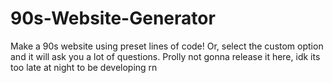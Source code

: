 # 90s-Website-Generator
Make a 90s website using preset lines of code! Or, select the custom option and it will ask you a lot of questions.
Prolly not gonna release it here, idk its too late at night to be developing rn
